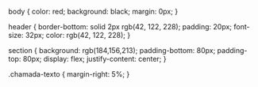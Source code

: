 body {
    color: red;
    background: black;
    margin: 0px;
}

header {
    border-bottom: solid 2px rgb(42, 122, 228);
    padding: 20px;
    font-size: 32px;
    color: rgb(42, 122, 228);
}

section {
	background: rgb(184,156,213);
	padding-bottom: 80px;
	padding-top: 80px;
	display: flex;
	justify-content: center;
}

.chamada-texto {
    margin-right: 5%;
}
